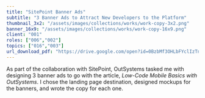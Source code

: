 ```yaml
---
title: "SitePoint Banner Ads"
subtitle: "3 Banner Ads to Attract New Developers to the Platform"
thumbnail_3x2: "/assets/images/collections/works/work-copy-3x2.png"
banner_16x9: "/assets/images/collections/works/work-copy-16x9.png"
client: "001"
roles: ["006","002"]
topics: ["016","003"]
url_download_pdf: "https://drive.google.com/open?id=0BzbMf3OHLbFYclIzTnlqaUlGUE0"
---
```

As part of the collaboration with SitePoint, OutSystems tasked me with designing 3 banner ads to go with the article, *<a data-resource="work" data-work="019">Low-Code Mobile Basics with OutSystems</a>*. I chose the landing page destination, designed mockups for the banners, and wrote the copy for each one.
